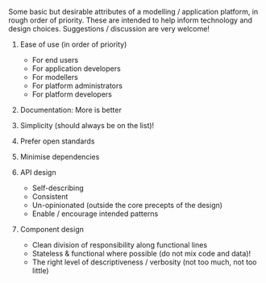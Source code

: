 
Some basic but desirable attributes of a modelling / application platform, in
rough order of priority. These are intended to help inform technology and design
choices. Suggestions / discussion are very welcome!

1. Ease of use (in order of priority)

    * For end users
    * For application developers
    * For modellers
    * For platform administrators
    * For platform developers
    
2. Documentation: More is better

3. Simplicity (should always be on the list)!

4. Prefer open standards

5. Minimise dependencies

6. API design

    * Self-describing 
    * Consistent
    * Un-opinionated (outside the core precepts of the design)
    * Enable / encourage intended patterns

7. Component design

    * Clean division of responsibility along functional lines
    * Stateless & functional where possible (do not mix code and data)!
    * The right level of descriptiveness / verbosity (not too much, not too little)
